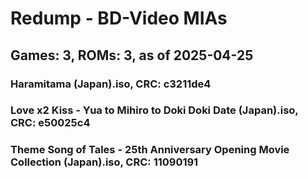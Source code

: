 # Redump - BD-Video MIAs
## Games: 3, ROMs: 3, as of 2025-04-25

### Haramitama (Japan).iso, CRC: c3211de4
### Love x2 Kiss - Yua to Mihiro to Doki Doki Date (Japan).iso, CRC: e50025c4
### Theme Song of Tales - 25th Anniversary Opening Movie Collection (Japan).iso, CRC: 11090191
